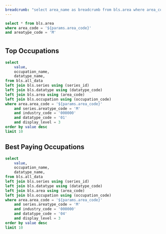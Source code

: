 ```yaml
---
breadcrumb: "select area_name as breadcrumb from bls.area where area_code = '${params.area_code}' and areatype_code = 'M'"
---
```


```sql metro
select * from bls.area
where area_code = '${params.area_code}'
and areatype_code = 'M'
```

# <Value data={metro} column=area_name/>

## Top Occupations

```sql top_occupations
select
    value,
    occupation_name,
    datatype_name,
from bls.all_data
left join bls.series using (series_id)
left join bls.datatype using (datatype_code)
left join bls.area using (area_code)
left join bls.occupation using (occupation_code)
where area.area_code = '${params.area_code}'
    and series.areatype_code = 'M'
    and industry_code = '000000'
    and datatype_code = '01'
    and display_level = 3
order by value desc
limit 10
```

<BarChart
    data={top_occupations}
    x=occupation_name
    y=value
    swapXY
    yFmt=num0
/>

## Best Paying Occupations

```sql best_paying_occupations
select
    value,
    occupation_name,
    datatype_name,
from bls.all_data
left join bls.series using (series_id)
left join bls.datatype using (datatype_code)
left join bls.area using (area_code)
left join bls.occupation using (occupation_code)
where area.area_code = '${params.area_code}'
    and series.areatype_code = 'M'
    and industry_code = '000000'
    and datatype_code = '04'
    and display_level = 3
order by value desc
limit 10
```

<BarChart
    data={best_paying_occupations}
    x=occupation_name
    y=value
    swapXY
    yFmt=usd0k
/>







